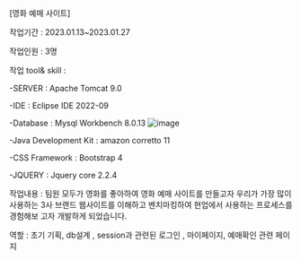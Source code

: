 [영화 예매 사이트]

작업기간 : 2023.01.13~2023.01.27

작업인원 : 3명

작업 tool& skill :

-SERVER : Apache Tomcat 9.0

-IDE : Eclipse IDE 2022-09

-Database : Mysql Workbench 8.0.13
![image](https://github.com/user-attachments/assets/f9a67487-3b0b-480b-ae79-795d43ee79fb)

-Java Development Kit : amazon corretto 11

-CSS Framework : Bootstrap 4

-JQUERY : Jquery core 2.2.4

작업내용 : 팀원 모두가 영화를 좋아하여 영화 예매 사이트를 만들고자 우리가 가장 많이 사용하는 3사 브랜드 웹사이트를 이해하고 벤치마킹하여 현업에서 사용하는 프로세스를 경험해보 
          고자 개발하게 되었습니다.

역할 : 초기 기획, db설계 , session과 관련된 로그인 , 마이페이지, 예매확인 관련 페이지
